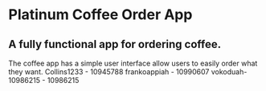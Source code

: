 # Platinum Coffee Order App 
## A fully functional app for ordering coffee.
The coffee app has a simple user interface allow users to easily order what they want.
Collins1233 - 10945788
frankoappiah - 10990607
vokoduah-10986215 - 10986215

